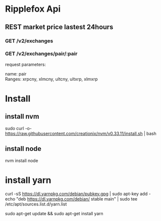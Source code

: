 # Ripplefox Api

## REST market price lastest 24hours

### GET /v2/exchanges


### GET /v2/exchanges/pair/:pair

request parameters:

name:   pair 	
Ranges: xrpcny, xlmcny, ultcny, ultxrp, xlmxrp


# Install

## install nvm
sudo curl -o- https://raw.githubusercontent.com/creationix/nvm/v0.33.11/install.sh | bash

## install node
nvm install node

# install yarn

curl -sS https://dl.yarnpkg.com/debian/pubkey.gpg | sudo apt-key add -
echo "deb https://dl.yarnpkg.com/debian/ stable main" | sudo tee /etc/apt/sources.list.d/yarn.list

sudo apt-get update && sudo apt-get install yarn




